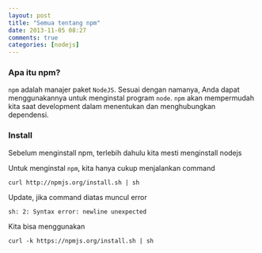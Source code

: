 ```yaml
---
layout: post
title: "Semua tentang npm"
date: 2013-11-05 08:27
comments: true
categories: [nodejs]
---
```


### Apa itu npm?

`npm` adalah manajer paket `NodeJS`. Sesuai dengan namanya, Anda dapat menggunakannya untuk menginstal program `node`. `npm` akan mempermudah kita saat development dalam menentukan dan menghubungkan dependensi.

### Install

<div class="alert alert-danger">
Sebelum menginstall npm, terlebih dahulu kita mesti menginstall nodejs
</div>

Untuk menginstal `npm`, kita hanya cukup menjalankan command

```
curl http://npmjs.org/install.sh | sh
```

Update, jika command diatas muncul error

```
sh: 2: Syntax error: newline unexpected
```

Kita bisa menggunakan

```
curl -k https://npmjs.org/install.sh | sh
```

